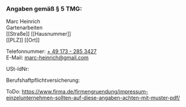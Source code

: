 
### Angaben gemäß § 5 TMG:

Marc Heinrich  
Gartenarbeiten  
[[Straße]] [[Hausnummer]]  
[[PLZ]] [[Ort]]

Telefonnummer: [+ 49 173 - 285 3427](tel:+491732853427)  
E-Mail: [marc-heinrich@gmail.com](mailto:marc-heinrich@gmail.com)

USt-IdNr:

Berufshaftpflichtversicherung:





ToDo: https://www.firma.de/firmengruendung/impressum-einzelunternehmen-sollten-auf-diese-angaben-achten-mit-muster-pdf/